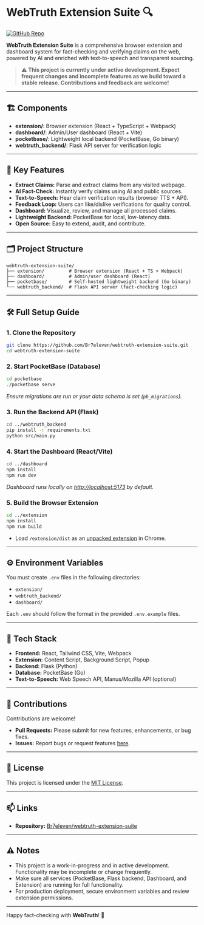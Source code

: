 # WebTruth Extension Suite 🔍

[![GitHub Repo](https://img.shields.io/badge/GitHub-Br7eleven/webtruth--extension--suite-blue?logo=github)](https://github.com/Br7eleven/webtruth-extension-suite)

**WebTruth Extension Suite** is a comprehensive browser extension and dashboard system for fact-checking and verifying claims on the web, powered by AI and enriched with text-to-speech and transparent sourcing.

> **⚠️ This project is currently under active development. Expect frequent changes and incomplete features as we build toward a stable release. Contributions and feedback are welcome!**

---

## 🏗️ Components

- **extension/**: Browser extension (React + TypeScript + Webpack)
- **dashboard/**: Admin/User dashboard (React + Vite)
- **pocketbase/**: Lightweight local backend (PocketBase, Go binary)
- **webtruth_backend/**: Flask API server for verification logic

---

## 🚀 Key Features

- **Extract Claims:** Parse and extract claims from any visited webpage.
- **AI Fact-Check:** Instantly verify claims using AI and public sources.
- **Text-to-Speech:** Hear claim verification results (browser TTS + API).
- **Feedback Loop:** Users can like/dislike verifications for quality control.
- **Dashboard:** Visualize, review, and manage all processed claims.
- **Lightweight Backend:** PocketBase for local, low-latency data.
- **Open Source:** Easy to extend, audit, and contribute.

---

## 🗂️ Project Structure

```
webtruth-extension-suite/
├── extension/         # Browser extension (React + TS + Webpack)
├── dashboard/         # Admin/user dashboard (React)
├── pocketbase/        # Self-hosted lightweight backend (Go binary)
└── webtruth_backend/  # Flask API server (fact-checking logic)
```

---

## 🛠️ Full Setup Guide

### 1. **Clone the Repository**

```bash
git clone https://github.com/Br7eleven/webtruth-extension-suite.git
cd webtruth-extension-suite
```

### 2. **Start PocketBase (Database)**

```bash
cd pocketbase
./pocketbase serve
```
*Ensure migrations are run or your data schema is set (`pb_migrations`).*

### 3. **Run the Backend API (Flask)**

```bash
cd ../webtruth_backend
pip install -r requirements.txt
python src/main.py
```

### 4. **Start the Dashboard (React/Vite)**

```bash
cd ../dashboard
npm install
npm run dev
```
*Dashboard runs locally on [http://localhost:5173](http://localhost:5173) by default.*

### 5. **Build the Browser Extension**

```bash
cd ../extension
npm install
npm run build
```
- Load `/extension/dist` as an [unpacked extension](https://developer.chrome.com/docs/extensions/mv3/getstarted/development-basics/#load-unpacked) in Chrome.

---

## ⚙️ Environment Variables

You must create `.env` files in the following directories:

- `extension/`
- `webtruth_backend/`
- `dashboard/`

Each `.env` should follow the format in the provided `.env.example` files.

---

## 🧪 Tech Stack

- **Frontend:** React, Tailwind CSS, Vite, Webpack
- **Extension:** Content Script, Background Script, Popup
- **Backend:** Flask (Python)
- **Database:** PocketBase (Go)
- **Text-to-Speech:** Web Speech API, Manus/Mozilla API (optional)

---

## 🧩 Contributions

Contributions are welcome!  
- **Pull Requests:** Please submit for new features, enhancements, or bug fixes.
- **Issues:** Report bugs or request features [here](https://github.com/Br7eleven/webtruth-extension-suite/issues).

---

## 📝 License

This project is licensed under the [MIT License](LICENSE).

---

## 📫 Links

- **Repository:** [Br7eleven/webtruth-extension-suite](https://github.com/Br7eleven/webtruth-extension-suite)

---

## ⚠️ Notes

- This project is a work-in-progress and in active development. Functionality may be incomplete or change frequently.
- Make sure all services (PocketBase, Flask backend, Dashboard, and Extension) are running for full functionality.
- For production deployment, secure environment variables and review extension permissions.

---

Happy fact-checking with **WebTruth**! 🎉
